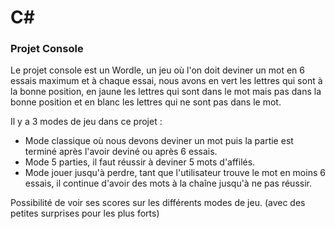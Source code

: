 # C#

### **Projet Console**

Le projet console est un Wordle, un jeu où l'on doit deviner un mot en 6 essais maximum et à chaque essai, nous avons en vert les lettres qui sont à la bonne position, en jaune les lettres qui sont dans le mot mais pas dans la bonne position et en blanc les lettres qui ne sont pas dans le mot.

Il y a 3 modes de jeu dans ce projet :
  - Mode classique où nous devons deviner un mot puis la partie est terminé après l'avoir deviné ou après 6 essais.
  - Mode 5 parties, il faut réussir à deviner 5 mots d'affilés.
  - Mode jouer jusqu'à perdre, tant que l'utilisateur trouve le mot en moins 6 essais, il continue d'avoir des mots à la chaîne jusqu'à ne pas réussir.

Possibilité de voir ses scores sur les différents modes de jeu. (avec des petites surprises pour les plus forts)
